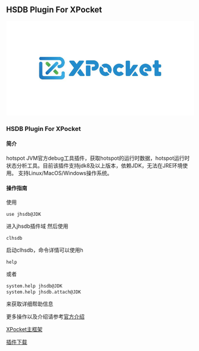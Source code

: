 ## HSDB Plugin For XPocket
![XPocket](resourse/xpocket.jpg)

### HSDB Plugin For XPocket
#### 简介
hotspot JVM官方debug工具插件，获取hotspot的运行时数据，hotspot运行时状态分析工具。目前该插件支持jdk8及以上版本，依赖JDK，无法在JRE环境使用。
支持Linux/MacOS/Windows操作系统。

#### 操作指南
使用
``` shell
use jhsdb@JDK
```
进入jhsdb插件域
然后使用
``` shell
clhsdb
```
启动clhsdb，命令详情可以使用h
``` shell
help
```
或者
``` shell
system.help jhsdb@JDK
system.help jhsdb.attach@JDK
```
来获取详细帮助信息

更多操作以及介绍请参考[官方介绍](https://docs.oracle.com/javase/jp/8/docs/serviceabilityagent/sun/jvm/hotspot/HSDB.html)

[XPocket主框架](https://github.com/perfma/xpocket)

[插件下载](https://plugin.xpocket.perfma.com/plugin/54)